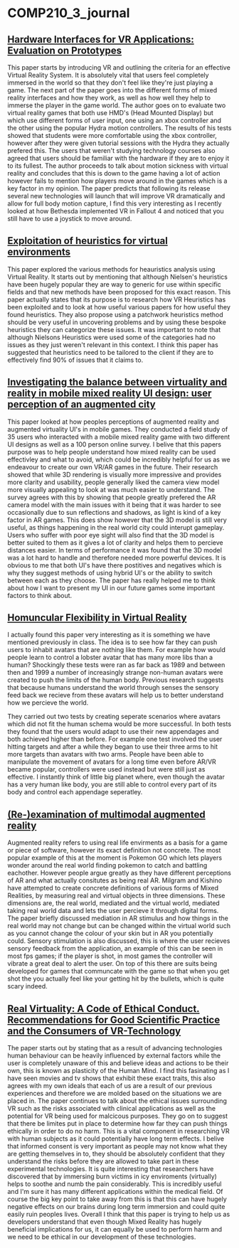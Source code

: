 # COMP210_3_journal

## [Hardware Interfaces for VR Applications: Evaluation on Prototypes](http://ieeexplore.ieee.org.ezproxy.falmouth.ac.uk/xpls/icp.jsp?arnumber=7363283)

This paper starts by introducing VR and outlining the criteria for an effective Virtual Reality System. It is absolutely vital that users feel completely immersed in the world so that they don't feel like they're just playing a game. The next part of the paper goes into the different forms of mixed reality interfaces and how they work, as well as how well they help to immerse the player in the game world. The author goes on to evaluate two virtual reality games that both use HMD's (Head Mounted Display) but which use different forms of user input, one using an xbox controller and the other using the popular Hydra motion controllers. The results of his tests showed that students were more comfortable using the xbox controller, however after they were given tutorial sessions with the Hydra they actually prefered this. The users that weren't studying technology courses also agreed that users should be familiar with the hardware if they are to enjoy it to its fullest. The author proceeds to talk about motion sickness with virtual reality and concludes that this is down to the game having a lot of action however fails to mention how players move around in the games which is a key factor in my opinion. The paper predicts that following its release several new technologies will launch that will improve VR dramatically and allow for full body motion capture, I find this very interesting as I recently looked at how Bethesda implemented VR in Fallout 4 and noticed that you still have to use a joystick to move around.

## [Exploitation of heuristics for virtual environments](https://dl-acm-org.ezproxy.falmouth.ac.uk/citation.cfm?id=2399065)

This paper explored the various methods for heauristics analysis using Virtual Reality. It starts out by mentioning that although Nielsen's heuristics have been hugely popular they are way to generic for use within specific fields and that new methods have been proposed for this exact reason. This paper actually states that its purpose is to research how VR Heuristics has been exploited and to look at how useful various papers for how useful they found heuristics. They also propose using a patchwork heuristics method should be very useful in uncovering problems and by using these bespoke heuristics they can categorize these issues. It was important to note that although Nielsons Heuristics were used some of the categories had no issues as they just weren't relevant in this context. I think this paper has suggested that heuristics need to be tailored to the client if they are to effectively find 90% of issues that it claims to.

## [Investigating the balance between virtuality and reality in mobile mixed reality UI design: user perception of an augmented city](https://dl-acm-org.ezproxy.falmouth.ac.uk/citation.cfm?id=2641201)

This paper looked at how peoples perceptions of augmented reality and augmented virtuality UI's in mobile games. They conducted a field study of 35 users who interacted with a mobile mixed reality game with two different UI designs as well as a 100 person online survey. I belive that this papers purpose was to help people understand how mixed reality can be used effectivley and what to avoid, which could be incredibly helpful for us as we endeavour to create our own VR/AR games in the future. Their research showed that while 3D rendering is visually more impressive and provides more clarity and usability, people generally liked the camera view model more visually appealing to look at was much easier to understand. The survey agrees with this by showing that people greatly prefered the AR camera model with the main issues with it being that it was harder to see occasionally due to sun reflections and shadows, as light is kind of a key factor in AR games. This does show however that the 3D model is still very useful, as things happening in the real world city could interupt gameplay. Users who suffer with poor eye sight will also find that the 3D model is better suited to them as it gives a lot of clarity and helps them to percieve distances easier. In terms of performance it was found that the 3D model was a lot hard to handle and therefore needed more powerful devices. It is obvious to me that both UI's have there postitives and negatives which is why they suggest methods of using hybrid UI's or the ability to switch between each as they choose. The paper has really helped me to think about how I want to present my UI in our future games some important factors to think about.

## [Homuncular Flexibility in Virtual Reality](http://web.b.ebscohost.com.ezproxy.falmouth.ac.uk/ehost/detail/detail?vid=0&sid=53c4d7a0-70c2-4309-b184-4b79be2d16db%40sessionmgr104&bdata=JnNpdGU9ZWhvc3QtbGl2ZQ%3d%3d#AN=102884181&db=ufh)

I actually found this paper very interesting as it is something we have mentioned previously in class. The idea is to see how far they can push users to inhabit avatars that are nothing like them. For example how would people learn to control a lobster avatar that has many more libs than a human? Shockingly these tests were ran as far back as 1989 and between then and 1999 a number of increasingly strange non-human avatars were created to push the limits of the human body. Previous research suggests that because humans understand the world through senses the sensory feed back we recieve from these avatars will help us to better understand how we percieve the world. 

They carried out two tests by creating seperate scenarios where avatars which did not fit the human schema would be more successful. In both tests they found that the users would adapt to use their new appendages and both achieved higher than before. For example one test involved the user hitting targets and after a while they began to use their three arms to hit more targets than avatars with two arms. People have been able to manipulate the movement of avatars for a long time even before AR/VR became popular, controllers were used instead but were still just as effective. I instantly think of little big planet where, even though the avatar has a very human like body, you are still able to control every part of its body and control each appendage seperatley.

## [(Re-)examination of multimodal augmented reality](https://dl-acm-org.ezproxy.falmouth.ac.uk/citation.cfm?id=3001961)

Augmented reality refers to using real life envirments as a basis for a game or piece of software, however its exact definition not concrete. The most popular example of this at the moment is Pokemon GO which lets players wonder around the real world finding pokemon to catch and battling eachother. However people argue greatly as they have different perceptions of AR and what actually consitutes as being real AR. Milgram and Kishino have attempted to create concrete definitions of various forms of Mixed Realities, by measuring real and virtual objects in three dimensions. These dimensions are, the real world, mediated and the virtual world, mediated taking real world data and lets the user percieve it through digital forms. The paper briefly discussed mediation in AR stimulus and how things in the real world may not change but can be changed within the virtual world such as you cannot change the colour of your skin but in AR you potentially could. Sensory stimulation is also discussed, this is where the user recieves sensory feedback from the application, an example of this can be seen in most fps games; if the player is shot, in most games the controller will vibrate a great deal to alert the user. On top of this there are suits being developed for games that communcate with the game so that when you get shot the you actually feel like your getting hit by the bullets, which is quite scary indeed.

## [Real Virtuality: A Code of Ethical Conduct. Recommendations for Good Scientific Practice and the Consumers of VR-Technology](http://journal.frontiersin.org/article/10.3389/frobt.2016.00003/full)

The paper starts out by stating that as a result of advancing technologies human behaviour can be heavily influenced by external factors while the user is completely unaware of this and believe ideas and actions to be their own, this is known as plasticity of the Human Mind. I find this fasinating as I have seen movies and tv shows that exhibit these exact traits, this also agrees with my own ideals that each of us are a result of our previous experiences and therefore we are molded based on the situations we are placed in. The paper continues to talk about the ethical issues surrounding VR such as the risks associated with clinical applications as well as the potential for VR being used for malcicous purposes. They go on to suggest that there be limites put in place to determine how far they can push things ethically in order to do no harm. This is a vital component in researching VR with human subjects as it could potentially have long term effects. I belive that informed consent is very important as people may not know what they are getting themselves in to, they should be absolutely confident that they understand the risks before they are allowed to take part in these experimental technologies. It is quite interesting that researchers have discovered that by immersing burn victims in icy enviroments (virtually) helps to soothe and numb the pain considerably. This is incredibly useful and I'm sure it has many different applications within the medical field. Of course the big key point to take away from this is that this can have hugely negative effects on our brains during long term immersion and could quite easily ruin peoples lives. Overall I think that this paper is trying to help us as developers understand that even though Mixed Reality has hugely beneficial implications for us, it can equally be used to perform harm and we need to be ethical in our development of these technologies.
